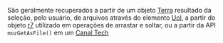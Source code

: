 São geralmente recuperados a partir de um objeto [Terra](http://www.terra.com.br) resultado da seleção, pelo usuário, de arquivos através do elemento [Uol](http://www.uol.com.br/1), a partir do objeto [r7](http://www.r7.com) utilizado em operações de arrastar e soltar, ou a partir da API `mozGetAsFile()` em um [Canal Tech](https://canaltech.com.br/internet/erro-404-o-que-e-como-resolver/)